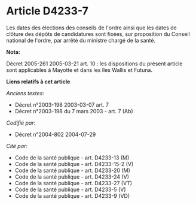 # Article D4233-7

Les dates des élections des conseils de l'ordre ainsi que les dates de clôture des dépôts de candidatures sont fixées, sur
proposition du Conseil national de l'ordre, par arrêté du ministre chargé de la santé.

**Nota:**

Décret 2005-261 2005-03-21 art. 10 : les dispositions du présent article sont applicables à Mayotte et dans les îles Wallis
et Futuna.

**Liens relatifs à cet article**

_Anciens textes_:

  - Décret n°2003-198 2003-03-07 art. 7
  - Décret n°2003-198 du 7 mars 2003 - art. 7 (Ab)

_Codifié par_:

  - Décret n°2004-802 2004-07-29

_Cité par_:

  - Code de la santé publique - art. D4233-13 (M)
  - Code de la santé publique - art. D4233-15-2 (V)
  - Code de la santé publique - art. D4233-20 (M)
  - Code de la santé publique - art. D4233-24 (V)
  - Code de la santé publique - art. D4233-27 (VT)
  - Code de la santé publique - art. D4233-5 (V)
  - Code de la santé publique - art. D4233-9 (VD)
